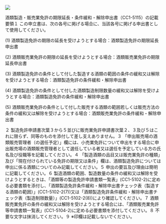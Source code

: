 ![](https://www.nta.go.jp/tmp/1e6ad6b7-83a6-42e4-8a69-9ea2b4714b03/images/e94d25dfe6f66cc5a933f2210abc194f3663b37a8d8e9c4830e13ec52f7e3c5f.jpg)

酒類製造・販売業免許の期限延長・条件緩和・解除申出書（CC1-5115）の記載要領１ この申立書は、次の各号に掲げる場合に、当該各号に掲げる申出書として使用してください。

(1) 酒類製造免許の期限の延長を受けようとする場合：酒類製造免許の期限延長申出書

(2) 酒類販売業免許の期限の延長を受けようとする場合：酒類販売業免許の期限延長申出書

(3) 酒類製造免許の条件として付した製造する酒類の範囲の条件の緩和又は解除を受けようとする場合：酒類製造免許の条件緩和・解除申出書

(4) 酒類製造免許の条件として付した酒類製造制限数量の緩和又は解除を受けようとする場合：酒類製造免許の条件緩和・解除申出書

(5) 酒類販売業免許の条件として付した販売する酒類の範囲若しくは販売方法の条件の緩和又は解除を受けようとする場合：酒類販売業免許の条件緩和・解除申出書

２ 製造免許申請書次葉３から５並びに販売業免許申請書次葉２、３及び５はこれに限らず、同等のものを添付して差し支えありません。３ 「申出販売場の酒類販売管理者（の選任予定）」欄には、小売業免許について申出をする場合に申出販売場の酒類販売管理者として選任している者又は選任を予定している方の氏名及び役職等を記載してください。４ 「製造酒類の品目又は販売業免許の種類」及び「現在付けられている免許の期限又は条件」欄は、酒類製造免許については申出に係る酒類についてのみ記載してください。５ 申出の要旨及び理由は簡明に記載してください。６ 製造酒類の範囲、製造数量の条件の緩和又は解除を受けようとするときは、「酒類等の製造免許申請書類一覧表」(CC1-5102-2)に定める必要書類を添付し、「酒類製造免許条件緩和・解除申出書チェック表（製造する酒類の範囲）」(CC1-5102-2(7))又は「酒類製造免許条件緩和・解除申出書チェック表（製造制限数量）」(CC1-5102-2(8))により確認してください。７ 酒類販売業免許の条件の緩和又は解除を受けようとする場合には、「酒類販売業免許等申請書類一覧表」(CC1-5104-2)に定める必要書類を添付してください。８ 不要な文字は抹消してください。９ ※印欄は記載しないでください。
